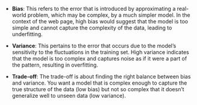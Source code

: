 - **Bias**: This refers to the error that is introduced by approximating a real-world problem, which may be complex, by a much simpler model. In the context of the web page, high bias would suggest that the model is too simple and cannot capture the complexity of the data, leading to underfitting.
- **Variance**: This pertains to the error that occurs due to the model’s sensitivity to the fluctuations in the training set. High variance indicates that the model is too complex and captures noise as if it were a part of the pattern, resulting in overfitting.
    
- **Trade-off**: The trade-off is about finding the right balance between bias and variance. You want a model that is complex enough to capture the true structure of the data (low bias) but not so complex that it doesn’t generalize well to unseen data (low variance).